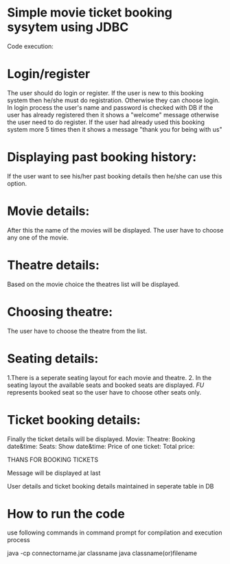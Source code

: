 # Simple movie ticket booking sysytem using JDBC
Code execution:

 # Login/register
 
The user should do login or register.
If the user is  new to this booking system then he/she must do registration. Otherwise they can choose login.
In login process the user's name and password is checked with DB if the user has already registered then it shows a "welcome" message otherwise the user need to do register.
If the user had already used this booking system more 5 times then it shows a message "thank you for being with us"
# Displaying past booking history:

If the user want to see his/her past booking details then he/she can use this option.

 # Movie details:

 After this the name of the movies will be displayed.
The user have to choose any one of the movie.

 # Theatre details:

Based on the movie choice the theatres list will be displayed.
# Choosing theatre:

The user have to choose the theatre from the list.

 # Seating details:

1.There is  a seperate seating layout  for each movie and theatre.
2. In the seating layout the available seats and booked seats are displayed.
 *FU*  represents booked seat so the user have to choose other seats only.

 # Ticket booking details:

Finally the ticket details will be displayed.
Movie:
Theatre:
Booking date&time:
Seats:
Show date&time:
Price of one ticket:
Total price:

THANS FOR BOOKING TICKETS 

Message will be displayed at last

User details and ticket booking details maintained in seperate table in DB
# How to run the code
use following commands in command prompt for compilation and execution process

java -cp connectorname.jar classname
java classname(or)filename
